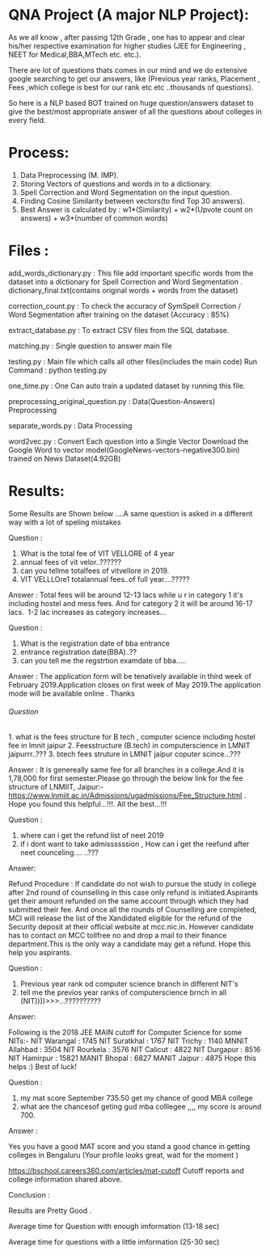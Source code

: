 # QNA Project (A major NLP Project):

As we all know , after passing 12th Grade , one has to appear and clear his/her respective examination for higher studies (JEE for Engineering , NEET for Medical,BBA,MTech etc. etc.).

There are lot of questions thats comes in our mind and we do extensive google searching to get our answers, like (Previous year ranks, Placement , Fees ,which college is best for our rank etc etc ..thousands of questions).

So here is a NLP based BOT trained on huge question/answers dataset to give the best/most appropriate answer of all the questions about colleges in every field.


# Process:
1. Data Preprocessing (M. IMP).
2. Storing Vectors of questions and words in to a dictionary.
3. Spell Correction and Word Segmentation on the input question.
4. Finding Cosine Similarity between vectors(to find Top 30 answers).
5. Best Answer is calculated by :
	w1*(Similarity) + w2*(Upvote count on answers) + w3*(number of common words)


# Files : 

add_words_dictionary.py : This file add important specific words from the dataset into a dictionary for Spell Correction and Word Segmentation . dictionary_final.txt(contains                               original words + words from the dataset)

correction_count.py :  To check the accuracy of SymSpell Correction /           
                      Word Segmentation after training on the dataset (Accuracy : 85%)

extract_database.py : To extract CSV files from the SQL database.

matching.py : Single question to answer main file

testing.py : Main file which calls all other files(includes the main code) 
			       Run Command : python testing.py 

one_time.py : One Can auto train a updated dataset by running this file.

preprocessing_original_question.py : Data(Question-Answers) Preprocessing

separate_words.py : Data Processing

word2vec.py : Convert Each question into a Single Vector
               Download the Google Word to vector model(GoogleNews-vectors-negative300.bin) trained on News Dataset(4.92GB)

# Results:

Some Results are Shown below ....A same question is asked in a different way with a lot of speling mistakes 

Question : 
1. What is the total fee of VIT VELLORE of 4 year
2. annual fees of vit velor..??????
3. can you tellme totalfees of vitvellore in 2019.
4. VIT VELLLOre1 totalannual fees..of full year....?????

Answer : 
Total fees will be around 12-13 lacs while u r in category 1 it's including hostel and mess fees. And for category 2 it will be around 16-17 lacs.&nbsp; 1-2 lac increases as category increases...



Question :
1. What is the registration date of bba entrance
2. entrance registration date(BBA)..??
3. can you tell me the regstrtion examdate of bba.....

Answer :
The application form will be tenatively available in third week of February 2019.Application closes on first week of May 2019.The application mode will be available online . Thanks




<h6>Question</h6>
1. what is the fees structure for B tech , computer science including hostel fee in lmnit jaipur
2. Feesstructure (B.tech) in computerscience in LMNIT jaipurrr..???
3. btech fees struture in LMNIT jaipur coputer scince...???

Answer : 
It is genereally same fee for all branches in a college.And it is 1,78,000 for first semester.Please go through the below link for the fee structure of LNMIIT, Jaipur:- https://www.lnmiit.ac.in/Admissions/ugadmissions/Fee_Structure.html . Hope you found this helpful...!!!. All the best...!!!



Question : 

1. where can i get the refund list of neet 2019
2. if i dont want to take admissssssion , How can i get the 		reefund after neet counceling.... ..???

Answer: 

Refund Procedure : If candidate do not wish to pursue the study in college after 2nd round of counselling in this case only refund is initiated.Aspirants get their amount refunded on the same account through which they had submitted their fee.
And once all the rounds of Counselling are completed, MCI will release the list of the Xandidated eligible for the refund of the Security deposit at their official website at mcc.nic.in.
However candidate has to contact on MCC tollfree no and drop a mail to their finance department.This is the only way a candidate may get a refund. Hope this help you aspirants.


Question : 

1. Previous year rank od computer science branch in different NIT's
2. tell me the previos year ranks of computerscience brnch in all (NIT))))>>>...?????????? 

Answer:

Following is the 2018 JEE MAIN cutoff for Computer Science for some NITs:-
NIT Warangal : 1745
NIT Suratkhal : 1767
NIT Trichy : 1140
MNNIT Allahbad : 3504
NIT Rourkela : 3576
NIT Calicut : 4822
NIT Durgapur : 8516
NIT Hamirpur : 15821
MANIT Bhopal : 6827
MANIT Jaipur : 4875
Hope this helps :)
Best of luck!

Question :

1. my mat score September 735.50 get my chance of good MBA college
2. what are the chancesof geting gud mba colllegee ,,,, my score 	is around 700.

Answer :

Yes you have a good MAT score and you stand a good chance in getting colleges in Bengaluru (Your profile looks great, wait for the moment )

https://bschool.careers360.com/articles/mat-cutoff
Cutoff reports and college information shared above.


Conclusion :

Results are Pretty Good .

Average time for Question with enough imformation (13-18 sec)

Average time for questions with a little imformation (25-30 sec)
